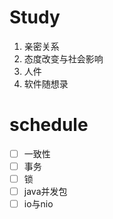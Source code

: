 # Study
1. 亲密关系
2. 态度改变与社会影响
3. 人件
4. 软件随想录

# schedule

- [ ] 一致性
- [ ] 事务
- [ ] 锁
- [ ] java并发包
- [ ] io与nio